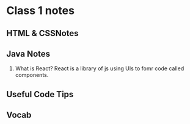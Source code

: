 # Class 1 notes

## HTML & CSSNotes 

  
## Java Notes 
1. What is React?
  React is a library of js  using UIs  to fomr code called components. 

## Useful Code Tips



## Vocab